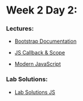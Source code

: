 # Week 2 Day 2:

### Lectures:

- [Bootstrap Documentation](https://getbootstrap.com/docs/5.0/getting-started/introduction/)

* [JS Callback & Scope](JS_callback-scope)

* [Modern JavaScript](Modern-JS)

### Lab Solutions:

* [Lab Solutions JS](Modern-JS/labDay1.js)
